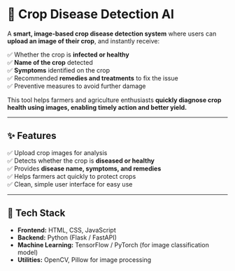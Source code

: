 # 🌾 Crop Disease Detection AI

A **smart, image-based crop disease detection system** where users can **upload an image of their crop**, and instantly receive:

✅ Whether the crop is **infected or healthy**  
✅ **Name of the crop** detected  
✅ **Symptoms** identified on the crop  
✅ Recommended **remedies and treatments** to fix the issue  
✅ Preventive measures to avoid further damage

This tool helps farmers and agriculture enthusiasts **quickly diagnose crop health using images, enabling timely action and better yield.**

---

## ✨ Features

✅ Upload crop images for analysis  
✅ Detects whether the crop is **diseased or healthy**  
✅ Provides **disease name, symptoms, and remedies**  
✅ Helps farmers act quickly to protect crops  
✅ Clean, simple user interface for easy use

---

## 🚀 Tech Stack

- **Frontend:** HTML, CSS, JavaScript
- **Backend:** Python (Flask / FastAPI)
- **Machine Learning:** TensorFlow / PyTorch (for image classification model)
- **Utilities:** OpenCV, Pillow for image processing
